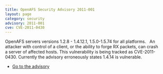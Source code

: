 ```yaml
---
title: OpenAFS Security Advisory 2011-001
layout: page
category: security
advisory: 2011-001
cve: CVE-2011-0430
---
```



OpenAFS servers versions 1.2.8 - 1.4.12.1, 1.5.0-1.5.74 for all
platforms.   An attacker with control of a client, or the ability to
forge RX packets, can crash a server of affected hosts. This
vulnerability is being tracked as CVE-2011-0430. Currently the advisory
erroneously states 1.4.14 is vulnerable.

-   [Go to the advisory](/security/OPENAFS-SA-2011-001.html)

